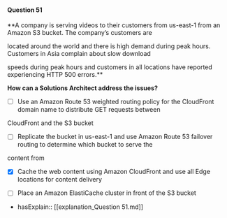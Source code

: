 #### Question  51

**A company is serving videos to their customers from us-east-1 from an Amazon S3 bucket. The company’s customers are

located around the world and there is high demand during peak hours. Customers in Asia complain about slow download

speeds during peak hours and customers in all locations have reported experiencing HTTP 500 errors.**

**How can a Solutions Architect address the issues?**

- [ ] Use an Amazon Route 53 weighted routing policy for the CloudFront domain name to distribute GET requests between

CloudFront and the S3 bucket

- [ ] Replicate the bucket in us-east-1 and use Amazon Route 53 failover routing to determine which bucket to serve the

content from

- [x] Cache the web content using Amazon CloudFront and use all Edge locations for content delivery

- [ ] Place an Amazon ElastiCache cluster in front of the S3 bucket

- hasExplain:: [[explanation_Question  51.md]]
